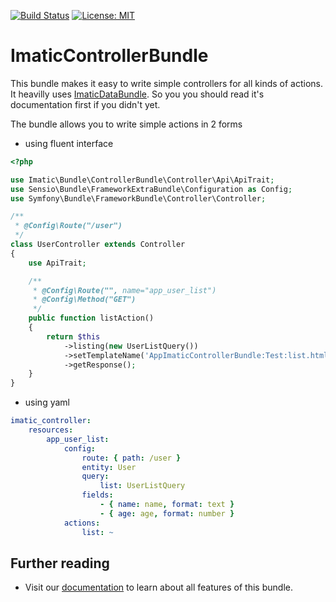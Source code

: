 [![Build Status](https://secure.travis-ci.org/imatic/controller-bundle.png?branch=master)](http://travis-ci.org/imatic/controller-bundle)
[![License: MIT](https://img.shields.io/badge/License-MIT-yellow.svg)](LICENSE)

# ImaticControllerBundle

This bundle makes it easy to write simple controllers for all kinds of actions. It heavilly uses [ImaticDataBundle](https://github.com/imatic/data-bundle). So you you should read it's documentation first if you didn't yet.

The bundle allows you to write simple actions in 2 forms

- using fluent interface

```php
<?php

use Imatic\Bundle\ControllerBundle\Controller\Api\ApiTrait;
use Sensio\Bundle\FrameworkExtraBundle\Configuration as Config;
use Symfony\Bundle\FrameworkBundle\Controller\Controller;

/**
 * @Config\Route("/user")
 */
class UserController extends Controller
{
    use ApiTrait;

    /**
     * @Config\Route("", name="app_user_list")
     * @Config\Method("GET")
     */
    public function listAction()
    {
        return $this
            ->listing(new UserListQuery())
            ->setTemplateName('AppImaticControllerBundle:Test:list.html.twig')
            ->getResponse();
    }
}
```

- using yaml

```yaml
imatic_controller:
    resources:
        app_user_list:
            config:
                route: { path: /user }
                entity: User
                query:
                    list: UserListQuery
                fields:
                    - { name: name, format: text }
                    - { age: age, format: number }
            actions:
                list: ~
```

Further reading
---------------

- Visit our [documentation](Resources/doc/README.md) to learn about all features of this bundle.

